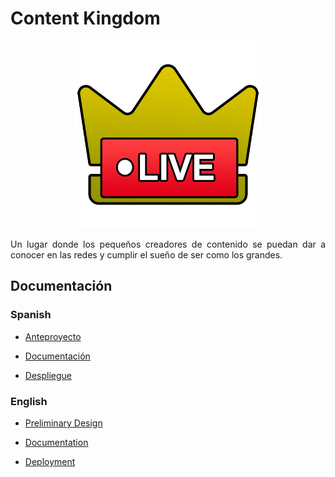 

# Content Kingdom

<div align="center">

<img  src="img/CKLogo.png" alt="Logo" width="300">

</div>   

<div style="text-align: justify">

Un lugar donde los pequeños creadores de contenido se puedan dar a conocer en las redes y cumplir el sueño de ser como los grandes.

## Documentación

### Spanish

- [Anteproyecto](doc/anteproyecto.md)

- [Documentación](doc/README.md)

- [Despliegue](despliegue/README.md)

### English

- [Preliminary Design](doc/anteproyecto.md)

- [Documentation](doc/README.md)

- [Deployment](despliegue/README.md)

</div>   
